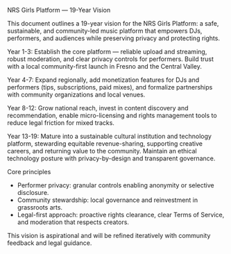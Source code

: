NRS Girls Platform — 19-Year Vision

This document outlines a 19-year vision for the NRS Girls Platform: a safe, sustainable, and community-led music platform that empowers DJs, performers, and audiences while preserving privacy and protecting rights.

Year 1-3: Establish the core platform — reliable upload and streaming, robust moderation, and clear privacy controls for performers. Build trust with a local community-first launch in Fresno and the Central Valley.

Year 4-7: Expand regionally, add monetization features for DJs and performers (tips, subscriptions, paid mixes), and formalize partnerships with community organizations and local venues.

Year 8-12: Grow national reach, invest in content discovery and recommendation, enable micro-licensing and rights management tools to reduce legal friction for mixed tracks.

Year 13-19: Mature into a sustainable cultural institution and technology platform, stewarding equitable revenue-sharing, supporting creative careers, and returning value to the community. Maintain an ethical technology posture with privacy-by-design and transparent governance.

Core principles

- Performer privacy: granular controls enabling anonymity or selective disclosure.
- Community stewardship: local governance and reinvestment in grassroots arts.
- Legal-first approach: proactive rights clearance, clear Terms of Service, and moderation that respects creators.

This vision is aspirational and will be refined iteratively with community feedback and legal guidance.